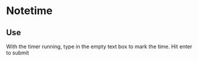 # Notetime

## Use

With the timer running, type in the empty text box to mark the time. Hit enter to submit
